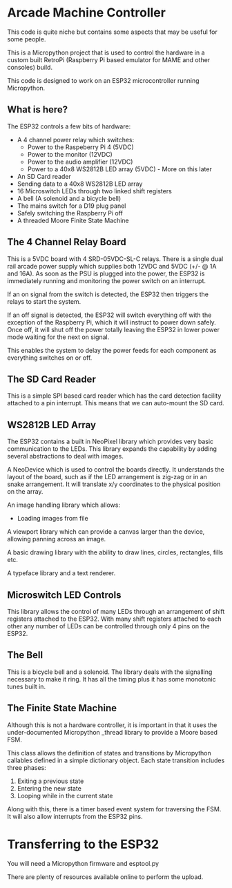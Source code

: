 Arcade Machine Controller
=========================

This code is quite niche but contains some aspects that may be useful for some people.

This is a Micropython project that is used to control the hardware in a custom
built RetroPi (Raspberry Pi based emulator for MAME and other consoles) build.

This code is designed to work on an ESP32 microcontroller running Micropython.

What is here?
-------------

The ESP32 controls a few bits of hardware:

* A 4 channel power relay which switches:
    * Power to the Raspeberry Pi 4 (5VDC)
    * Power to the monitor (12VDC)
    * Power to the audio amplifier (12VDC)
    * Power to a 40x8 WS2812B LED array (5VDC) - More on this later
* An SD Card reader
* Sending data to a 40x8 WS2812B LED array
* 16 Microswitch LEDs through two linked shift registers
* A bell (A solenoid and a bicycle bell)
* The mains switch for a D19 plug panel
* Safely switching the Raspberry Pi off
* A threaded Moore Finite State Machine

The 4 Channel Relay Board
-------------------------

This is a 5VDC board with 4 SRD-05VDC-SL-C relays. There is a single dual rail arcade
power supply which supplies both 12VDC and 5VDC (+/- @ 1A and 16A). As soon as the
PSU is plugged into the power, the ESP32 is immediately running and monitoring the
power switch on an interrupt.

If an on signal from the switch is detected, the ESP32 then triggers the relays to start
the system.

If an off signal is detected, the ESP32 will switch everything off with the exception of
the Raspberry Pi, which it will instruct to power down safely. Once off, it will shut off
the power totally leaving the ESP32 in lower power mode waiting for the next on signal.

This enables the system to delay the power feeds for each component as everything switches
on or off.

The SD Card Reader
------------------

This is a simple SPI based card reader which has the card detection facility attached to
a pin interrupt. This means that we can auto-mount the SD card.

WS2812B LED Array
-----------------

The ESP32 contains a built in NeoPixel library which provides very basic communication
to the LEDs. This library expands the capability by adding several abstractions to
deal with images.

A NeoDevice which is used to control the boards directly. It understands the layout of
the board, such as if the LED arrangement is zig-zag or in an snake arrangement. It
will translate x/y coordinates to the physical position on the array.

An image handling library which allows:
* Loading images from file

A viewport library which can provide a canvas larger than the device, allowing panning
across an image.

A basic drawing library with the ability to draw lines, circles, rectangles, fills etc.

A typeface library and a text renderer.

Microswitch LED Controls
------------------------

This library allows the control of many LEDs through an arrangement of shift registers
attached to the ESP32. With many shift registers attached to each other any number
of LEDs can be controlled through only 4 pins on the ESP32.

The Bell
--------

This is a bicycle bell and a solenoid. The library deals with the signalling necessary
to make it ring. It has all the timing plus it has some monotonic tunes built in.

The Finite State Machine
------------------------

Although this is not a hardware controller, it is important in that it uses the
under-documented Micropython _thread library to provide a Moore based FSM.

This class allows the definition of states and transitions by Micropython callables
defined in a simple dictionary object. Each state transition includes three phases:

1. Exiting a previous state
2. Entering the new state
3. Looping while in the current state

Along with this, there is a timer based event system for traversing the FSM. It will
also allow interrupts from the ESP32 pins.

Transferring to the ESP32
=========================

You will need a Micropython firmware and esptool.py

There are plenty of resources available online to perform the upload.